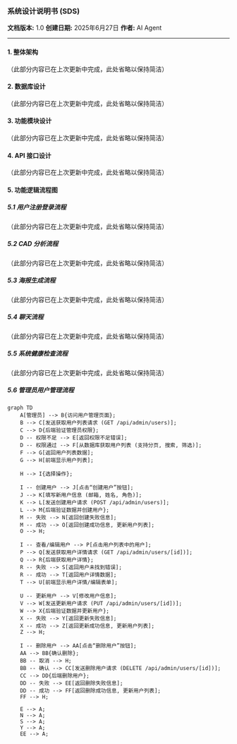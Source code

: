 ### **系统设计说明书 (SDS)**

**文档版本:** 1.0
**创建日期:** 2025年6月27日
**作者:** AI Agent

---

#### **1. 整体架构**

（此部分内容已在上次更新中完成，此处省略以保持简洁）

#### **2. 数据库设计**

（此部分内容已在上次更新中完成，此处省略以保持简洁）

#### **3. 功能模块设计**

（此部分内容已在上次更新中完成，此处省略以保持简洁）

#### **4. API 接口设计**

（此部分内容已在上次更新中完成，此处省略以保持简洁）

#### **5. 功能逻辑流程图**

##### **5.1 用户注册登录流程**

（此部分内容已在上次更新中完成，此处省略以保持简洁）

##### **5.2 CAD 分析流程**

（此部分内容已在上次更新中完成，此处省略以保持简洁）

##### **5.3 海报生成流程**

（此部分内容已在上次更新中完成，此处省略以保持简洁）

##### **5.4 聊天流程**

（此部分内容已在上次更新中完成，此处省略以保持简洁）

##### **5.5 系统健康检查流程**

（此部分内容已在上次更新中完成，此处省略以保持简洁）

##### **5.6 管理员用户管理流程**

```mermaid
graph TD
    A[管理员] --> B{访问用户管理页面};
    B --> C[发送获取用户列表请求 (GET /api/admin/users)];
    C --> D{后端验证管理员权限};
    D -- 权限不足 --> E[返回权限不足错误];
    D -- 权限通过 --> F[从数据库获取用户列表 (支持分页, 搜索, 筛选)];
    F --> G[返回用户列表数据];
    G --> H[前端显示用户列表];

    H --> I{选择操作};

    I -- 创建用户 --> J[点击“创建用户”按钮];
    J --> K[填写新用户信息 (邮箱, 姓名, 角色)];
    K --> L[发送创建用户请求 (POST /api/admin/users)];
    L --> M{后端验证数据并创建用户};
    M -- 失败 --> N[返回创建失败信息];
    M -- 成功 --> O[返回创建成功信息, 更新用户列表];
    O --> H;

    I -- 查看/编辑用户 --> P[点击用户列表中的用户];
    P --> Q[发送获取用户详情请求 (GET /api/admin/users/[id])];
    Q --> R{后端获取用户详情};
    R -- 失败 --> S[返回用户未找到错误];
    R -- 成功 --> T[返回用户详情数据];
    T --> U[前端显示用户详情/编辑表单];

    U -- 更新用户 --> V[修改用户信息];
    V --> W[发送更新用户请求 (PUT /api/admin/users/[id])];
    W --> X{后端验证数据并更新用户};
    X -- 失败 --> Y[返回更新失败信息];
    X -- 成功 --> Z[返回更新成功信息, 更新用户列表];
    Z --> H;

    I -- 删除用户 --> AA[点击“删除用户”按钮];
    AA --> BB{确认删除};
    BB -- 取消 --> H;
    BB -- 确认 --> CC[发送删除用户请求 (DELETE /api/admin/users/[id])];
    CC --> DD{后端删除用户};
    DD -- 失败 --> EE[返回删除失败信息];
    DD -- 成功 --> FF[返回删除成功信息, 更新用户列表];
    FF --> H;

    E --> A;
    N --> A;
    S --> A;
    Y --> A;
    EE --> A;
```